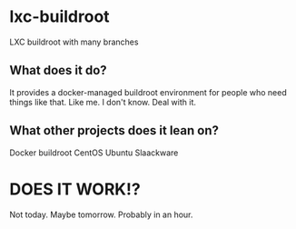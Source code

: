 # lxc-buildroot
LXC buildroot with many branches

## What does it do?
It provides a docker-managed buildroot environment for people who need things like that. Like me. I don't know. Deal with it.

## What other projects does it lean on?
Docker
buildroot
CentOS
Ubuntu
Slaackware

# DOES IT WORK!?
Not today. Maybe tomorrow. Probably in an hour.
